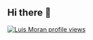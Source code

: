 ## Hi there 👋

<!--
**lemoran/lemoran** is a ✨ _special_ ✨ repository because its `README.md` (this file) appears on your GitHub profile.

Here are some ideas to get you started:

- 🔭 I’m currently working on ...
- 🌱 I’m currently learning ...
- 👯 I’m looking to collaborate on ...
- 🤔 I’m looking for help with ...
- 💬 Ask me about ...
- 📫 How to reach me: ...
- 😄 Pronouns: ...
- ⚡ Fun fact: ...
-->

[![Luis Moran profile views](https://u8views.com/api/v1/github/profiles/2117089/views/day-week-month-total-count.svg)](https://u8views.com/github/lemoran)
